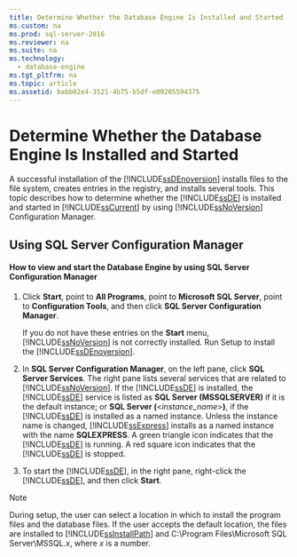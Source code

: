 ```yaml
---
title: Determine Whether the Database Engine Is Installed and Started
ms.custom: na
ms.prod: sql-server-2016
ms.reviewer: na
ms.suite: na
ms.technology: 
  - database-engine
ms.tgt_pltfrm: na
ms.topic: article
ms.assetid: babb02e4-3521-4b75-b5df-e09205594375
---
```

# Determine Whether the Database Engine Is Installed and Started
  A successful installation of the [!INCLUDE[ssDEnoversion](../../Token/Other/ssDEnoversion_md.md)] installs files to the file system, creates entries in the registry, and installs several tools. This topic describes how to determine whether the [!INCLUDE[ssDE](../../Token/Other/ssDE_md.md)] is installed and started in [!INCLUDE[ssCurrent](../../Token/Other/ssCurrent_md.md)] by using [!INCLUDE[ssNoVersion](../../Token/Other/ssNoVersion_md.md)] Configuration Manager.  
  
##  <a name="SSMSProcedure"></a> Using SQL Server Configuration Manager  
  
#### How to view and start the Database Engine by using SQL Server Configuration Manager  
  
1.  Click **Start**, point to **All Programs**, point to **Microsoft SQL Server**, point to **Configuration Tools**, and then click **SQL Server Configuration Manager**.  
  
     If you do not have these entries on the **Start** menu, [!INCLUDE[ssNoVersion](../../Token/Other/ssNoVersion_md.md)] is not correctly installed. Run Setup to install the [!INCLUDE[ssDEnoversion](../../Token/Other/ssDEnoversion_md.md)].  
  
2.  In **SQL Server Configuration Manager**, on the left pane, click **SQL Server Services**. The right pane lists several services that are related to [!INCLUDE[ssNoVersion](../../Token/Other/ssNoVersion_md.md)]. If the [!INCLUDE[ssDE](../../Token/Other/ssDE_md.md)] is installed, the [!INCLUDE[ssDE](../../Token/Other/ssDE_md.md)] service is listed as **SQL Server \(MSSQLSERVER\)** if it is the default instance; or **SQL Server \(**\<*instance\_name*\>**\)**, if the [!INCLUDE[ssDE](../../Token/Other/ssDE_md.md)] is installed as a named instance. Unless the instance name is changed, [!INCLUDE[ssExpress](../../Token/Other/ssExpress_md.md)] installs as a named instance with the name **SQLEXPRESS**. A green triangle icon indicates that the [!INCLUDE[ssDE](../../Token/Other/ssDE_md.md)] is running. A red square icon indicates that the [!INCLUDE[ssDE](../../Token/Other/ssDE_md.md)] is stopped.  
  
3.  To start the [!INCLUDE[ssDE](../../Token/Other/ssDE_md.md)], in the right pane, right\-click the [!INCLUDE[ssDE](../../Token/Other/ssDE_md.md)], and then click **Start**.  
  
> [!NOTE]  
>  During setup, the user can select a location in which to install the program files and the database files. If the user accepts the default location, the files are installed to [!INCLUDE[ssInstallPath](../../Token/Other/ssInstallPath_md.md)] and C:\\Program Files\\Microsoft SQL Server\\MSSQL.*x*, where *x* is a number.  
  
  